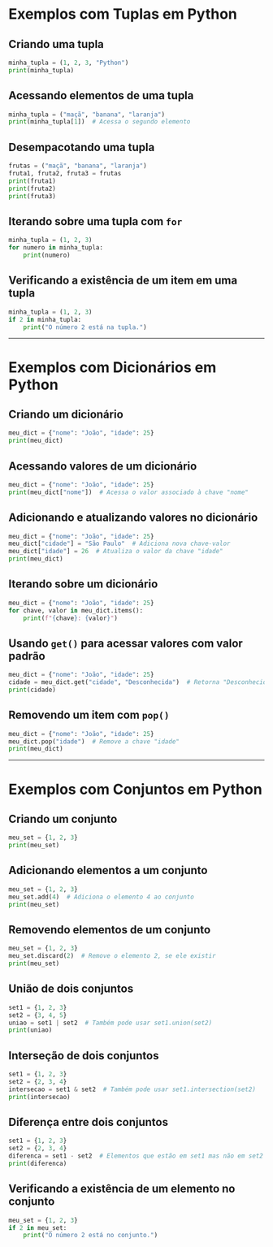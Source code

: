 # Exemplos com Tuplas em Python

## Criando uma tupla
```python
minha_tupla = (1, 2, 3, "Python")
print(minha_tupla)
```

## Acessando elementos de uma tupla
```python
minha_tupla = ("maçã", "banana", "laranja")
print(minha_tupla[1])  # Acessa o segundo elemento
```

## Desempacotando uma tupla
```python
frutas = ("maçã", "banana", "laranja")
fruta1, fruta2, fruta3 = frutas
print(fruta1)
print(fruta2)
print(fruta3)
```

## Iterando sobre uma tupla com `for`
```python
minha_tupla = (1, 2, 3)
for numero in minha_tupla:
    print(numero)
```

## Verificando a existência de um item em uma tupla
```python
minha_tupla = (1, 2, 3)
if 2 in minha_tupla:
    print("O número 2 está na tupla.")
```

---

# Exemplos com Dicionários em Python

## Criando um dicionário
```python
meu_dict = {"nome": "João", "idade": 25}
print(meu_dict)
```

## Acessando valores de um dicionário
```python
meu_dict = {"nome": "João", "idade": 25}
print(meu_dict["nome"])  # Acessa o valor associado à chave "nome"
```

## Adicionando e atualizando valores no dicionário
```python
meu_dict = {"nome": "João", "idade": 25}
meu_dict["cidade"] = "São Paulo"  # Adiciona nova chave-valor
meu_dict["idade"] = 26  # Atualiza o valor da chave "idade"
print(meu_dict)
```

## Iterando sobre um dicionário
```python
meu_dict = {"nome": "João", "idade": 25}
for chave, valor in meu_dict.items():
    print(f"{chave}: {valor}")
```

## Usando `get()` para acessar valores com valor padrão
```python
meu_dict = {"nome": "João", "idade": 25}
cidade = meu_dict.get("cidade", "Desconhecida")  # Retorna "Desconhecida" se "cidade" não existir
print(cidade)
```

## Removendo um item com `pop()`
```python
meu_dict = {"nome": "João", "idade": 25}
meu_dict.pop("idade")  # Remove a chave "idade"
print(meu_dict)
```

---

# Exemplos com Conjuntos em Python

## Criando um conjunto
```python
meu_set = {1, 2, 3}
print(meu_set)
```

## Adicionando elementos a um conjunto
```python
meu_set = {1, 2, 3}
meu_set.add(4)  # Adiciona o elemento 4 ao conjunto
print(meu_set)
```

## Removendo elementos de um conjunto
```python
meu_set = {1, 2, 3}
meu_set.discard(2)  # Remove o elemento 2, se ele existir
print(meu_set)
```

## União de dois conjuntos
```python
set1 = {1, 2, 3}
set2 = {3, 4, 5}
uniao = set1 | set2  # Também pode usar set1.union(set2)
print(uniao)
```

## Interseção de dois conjuntos
```python
set1 = {1, 2, 3}
set2 = {2, 3, 4}
intersecao = set1 & set2  # Também pode usar set1.intersection(set2)
print(intersecao)
```

## Diferença entre dois conjuntos
```python
set1 = {1, 2, 3}
set2 = {2, 3, 4}
diferenca = set1 - set2  # Elementos que estão em set1 mas não em set2
print(diferenca)
```

## Verificando a existência de um elemento no conjunto
```python
meu_set = {1, 2, 3}
if 2 in meu_set:
    print("O número 2 está no conjunto.")
```
